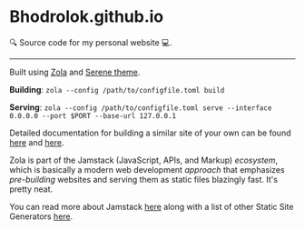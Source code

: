 # Bhodrolok.github.io

🔍 Source code for my personal website 💻.

---

Built using [Zola](https://www.getzola.org/) and [Serene theme](https://github.com/isunjn/serene).

**Building**: `zola --config /path/to/configfile.toml build`

**Serving**: `zola --config /path/to/configfile.toml serve --interface 0.0.0.0 --port $PORT --base-url 127.0.0.1`

Detailed documentation for building a similar site of your own can be found [here](https://www.getzola.org/documentation/getting-started/overview/) and [here](https://github.com/isunjn/serene/wiki/English-Docs).

Zola is part of the Jamstack (JavaScript, APIs, and Markup) _ecosystem_, which is basically a modern web development *approach* that emphasizes _pre-building_ websites and serving them as static files blazingly fast. It's pretty neat.

You can read more about Jamstack [here](https://jamstack.org/) along with a list of other Static Site Generators [here](https://jamstack.org/generators/).